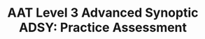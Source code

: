 ---
title: "AAT Level 3 Advanced Synoptic ADSY: Practice Assessment"
description: "This assessment has been designed and written to resemble the AAT live exam and includes answers, a mark scheme, plus workings and explanations so you can understand any errors you make."
AmazonID: "B09FS12V2G"
tags: 
- AAT Level 3
- mock exams with mark scheme
- synoptic
levels:
- AAT Level 3
---